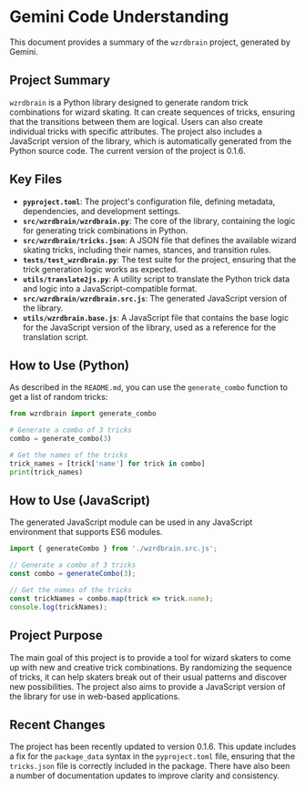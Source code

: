 # Gemini Code Understanding

This document provides a summary of the `wzrdbrain` project, generated by Gemini.

## Project Summary

`wzrdbrain` is a Python library designed to generate random trick combinations for wizard skating. It can create sequences of tricks, ensuring that the transitions between them are logical. Users can also create individual tricks with specific attributes. The project also includes a JavaScript version of the library, which is automatically generated from the Python source code. The current version of the project is 0.1.6.

## Key Files

- **`pyproject.toml`**: The project's configuration file, defining metadata, dependencies, and development settings.
- **`src/wzrdbrain/wzrdbrain.py`**: The core of the library, containing the logic for generating trick combinations in Python.
- **`src/wzrdbrain/tricks.json`**: A JSON file that defines the available wizard skating tricks, including their names, stances, and transition rules.
- **`tests/test_wzrdbrain.py`**: The test suite for the project, ensuring that the trick generation logic works as expected.
- **`utils/translate2js.py`**: A utility script to translate the Python trick data and logic into a JavaScript-compatible format.
- **`src/wzrdbrain/wzrdbrain.src.js`**: The generated JavaScript version of the library.
- **`utils/wzrdbrain.base.js`**: A JavaScript file that contains the base logic for the JavaScript version of the library, used as a reference for the translation script.

## How to Use (Python)

As described in the `README.md`, you can use the `generate_combo` function to get a list of random tricks:

```python
from wzrdbrain import generate_combo

# Generate a combo of 3 tricks
combo = generate_combo(3)

# Get the names of the tricks
trick_names = [trick['name'] for trick in combo]
print(trick_names)
```

## How to Use (JavaScript)

The generated JavaScript module can be used in any JavaScript environment that supports ES6 modules.

```javascript
import { generateCombo } from './wzrdbrain.src.js';

// Generate a combo of 3 tricks
const combo = generateCombo(3);

// Get the names of the tricks
const trickNames = combo.map(trick => trick.name);
console.log(trickNames);
```

## Project Purpose

The main goal of this project is to provide a tool for wizard skaters to come up with new and creative trick combinations. By randomizing the sequence of tricks, it can help skaters break out of their usual patterns and discover new possibilities. The project also aims to provide a JavaScript version of the library for use in web-based applications.

## Recent Changes

The project has been recently updated to version 0.1.6. This update includes a fix for the `package_data` syntax in the `pyproject.toml` file, ensuring that the `tricks.json` file is correctly included in the package. There have also been a number of documentation updates to improve clarity and consistency.
